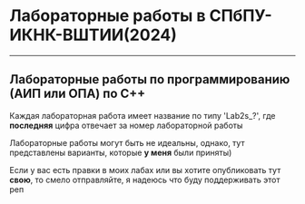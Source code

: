 # Лабораторные работы в СПбПУ-ИКНК-ВШТИИ(2024)
---
## Лабораторные работы по программированию (АИП или ОПА) по С++

Каждая лабораторная работа имеет название по типу 'Lab2s_?', где __последняя__ цифра отвечает за номер лабораторной работы

Лабораторные работы могут быть не идеальны, однако, тут представлены варианты, которые __у меня__ были приняты)

Если у вас есть правки в моих лабах или вы хотите опубликовать тут __свою__, то смело отправляйте, я надеюсь что буду поддерживать этот реп

